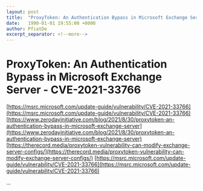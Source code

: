 ```yaml
---
layout: post
title:  "ProxyToken: An Authentication Bypass in Microsoft Exchange Server - CVE-2021-33766"
date:   1990-01-01 19:55:00 +0000
author: PfiatDe
excerpt_separator: <!--more-->
---
```


# ProxyToken: An Authentication Bypass in Microsoft Exchange Server - CVE-2021-33766
[https://msrc.microsoft.com/update-guide/vulnerability/CVE-2021-33766](https://msrc.microsoft.com/update-guide/vulnerability/CVE-2021-33766)
[https://www.zerodayinitiative.com/blog/2021/8/30/proxytoken-an-authentication-bypass-in-microsoft-exchange-server](https://www.zerodayinitiative.com/blog/2021/8/30/proxytoken-an-authentication-bypass-in-microsoft-exchange-server)
[https://therecord.media/proxytoken-vulnerability-can-modify-exchange-server-configs/](https://therecord.media/proxytoken-vulnerability-can-modify-exchange-server-configs/)
[https://msrc.microsoft.com/update-guide/vulnerability/CVE-2021-33766](https://msrc.microsoft.com/update-guide/vulnerability/CVE-2021-33766)

...
<!--more-->
